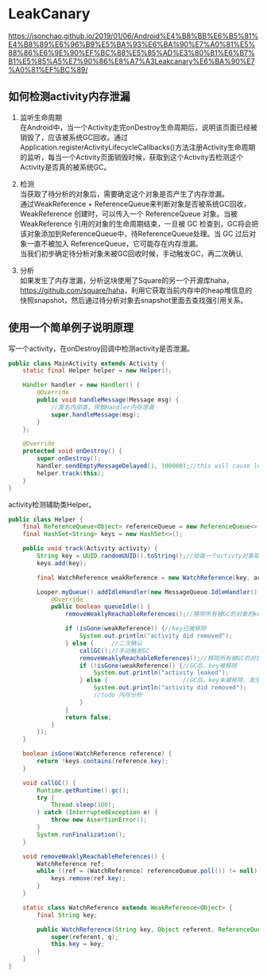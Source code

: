 # LeakCanary
https://jsonchao.github.io/2019/01/06/Android%E4%B8%BB%E6%B5%81%E4%B8%89%E6%96%B9%E5%BA%93%E6%BA%90%E7%A0%81%E5%88%86%E6%9E%90%EF%BC%88%E5%85%AD%E3%80%81%E6%B7%B1%E5%85%A5%E7%90%86%E8%A7%A3Leakcanary%E6%BA%90%E7%A0%81%EF%BC%89/

## 如何检测activity内存泄漏
1. 监听生命周期  
在Android中，当一个Activity走完onDestroy生命周期后，说明该页面已经被销毁了，应该被系统GC回收。通过Application.registerActivityLifecycleCallbacks()方法注册Activity生命周期的监听，每当一个Activity页面销毁时候，获取到这个Activity去检测这个Activity是否真的被系统GC。

2. 检测  
当获取了待分析的对象后，需要确定这个对象是否产生了内存泄漏。  
通过WeakReference + ReferenceQueue来判断对象是否被系统GC回收，WeakReference 创建时，可以传入一个 ReferenceQueue 对象。当被 WeakReference 引用的对象的生命周期结束，一旦被 GC 检查到，GC将会把该对象添加到ReferenceQueue中，待ReferenceQueue处理。当 GC 过后对象一直不被加入 ReferenceQueue，它可能存在内存泄漏。  
当我们初步确定待分析对象未被GC回收时候，手动触发GC，再二次确认

3. 分析  
如果发生了内存泄漏，分析这块使用了Square的另一个开源库haha，<https://github.com/square/haha>，利用它获取当前内存中的heap堆信息的快照snapshot，然后通过待分析对象去snapshot里面去查找强引用关系。

## 使用一个简单例子说明原理
写一个activity，在onDestroy回调中检测activity是否泄漏。
```java
public class MainActivity extends Activity {
    static final Helper helper = new Helper();

    Handler handler = new Handler() {
        @Override
        public void handleMessage(Message msg) {
            //匿名内部类，导致Handler内存泄漏
            super.handleMessage(msg);
        }
    };

    @Override
    protected void onDestroy() {
        super.onDestroy();
        handler.sendEmptyMessageDelayed(1, 100000);//this will cause leak
        helper.track(this);
    }
}
```

activity检测辅助类Helper。
```java
public class Helper {
    final ReferenceQueue<Object> referenceQueue = new ReferenceQueue<>();
    final HashSet<String> keys = new HashSet<>();

    public void track(Activity activity) {
        String key = UUID.randomUUID().toString();//给每一个activty对象取一个key绑定。
        keys.add(key);

        final WatchReference weakReference = new WatchReference(key, activity, referenceQueue);

        Looper.myQueue().addIdleHandler(new MessageQueue.IdleHandler() {
            @Override
            public boolean queueIdle() {
                removeWeaklyReachableReferences();//移除所有被GC的对象的key

                if (isGone(weakReference)) {//key已被移除
                    System.out.println("activity did removed");
                } else {     //二次确认
                    callGC();//手动触发GC
                    removeWeaklyReachableReferences();//移除所有被GC的对象的key
                    if (!isGone(weakReference)) {//GC后，key被移除
                        System.out.println("activity leaked");
                    } else {                     //GC后，key未被移除，发生泄漏
                        System.out.println("activity did removed");
                        //todo 内存分析
                    }
                }
                return false;
            }
        });
    }

    boolean isGone(WatchReference reference) {
        return !keys.contains(reference.key);
    }

    void callGC() {
        Runtime.getRuntime().gc();
        try {
            Thread.sleep(100);
        } catch (InterruptedException e) {
            throw new AssertionError();
        }
        System.runFinalization();
    }

    void removeWeaklyReachableReferences() {
        WatchReference ref;
        while ((ref = (WatchReference) referenceQueue.poll()) != null) {
            keys.remove(ref.key);
        }
    }

    static class WatchReference extends WeakReference<Object> {
        final String key;

        public WatchReference(String key, Object referent, ReferenceQueue<? super Object> q) {
            super(referent, q);
            this.key = key;
        }
    }
}
```
